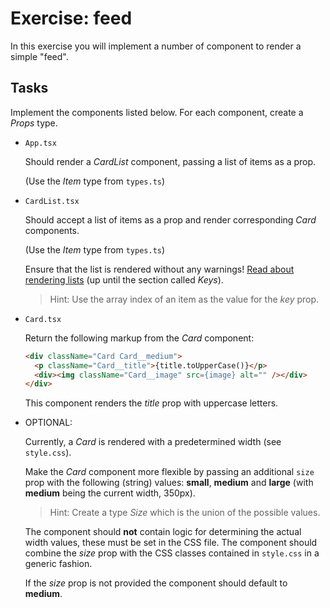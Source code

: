 # Exercise: feed
In this exercise you will implement a number of component to render a simple "feed".

## Tasks
Implement the components listed below. For each component, create a _Props_ type.

*   `App.tsx`

    Should render a _CardList_ component, passing a list of items as a prop.

    (Use the _Item_ type from `types.ts`)

*   `CardList.tsx`

    Should accept a list of items as a prop and render corresponding _Card_ components.

    (Use the _Item_ type from `types.ts`)

    Ensure that the list is rendered without any warnings! [Read about rendering lists](https://reactjs.org/docs/lists-and-keys.html) (up until the section called _Keys_).

    > Hint: Use the array index of an item as the value for the _key_ prop.

*   `Card.tsx`

    Return the following markup from the _Card_ component:

    ```html
    <div className="Card Card__medium">
      <p className="Card__title">{title.toUpperCase()}</p>
      <div><img className="Card__image" src={image} alt="" /></div>
    </div>
    ```

    This component renders the _title_ prop with uppercase letters.

*   OPTIONAL:

    Currently, a _Card_ is rendered with a predetermined width (see `style.css`). 

    Make the _Card_ component more flexible by passing an additional `size` prop with the following (string) values: __small__, __medium__ and __large__ (with __medium__ being the current width, 350px). 
    
    > Hint: Create a type _Size_ which is the union of the possible values.

    The component should __not__ contain logic for determining the actual width values, these must be set in the CSS file. The component should combine the _size_ prop with the CSS classes contained in `style.css` in a generic fashion. 

    If the _size_ prop is not provided the component should default to __medium__. 
